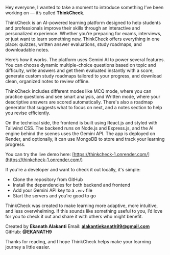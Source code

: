 Hey everyone,
I wanted to take a moment to introduce something I’ve been working on — it’s called **ThinkCheck**.

ThinkCheck is an AI-powered learning platform designed to help students and professionals improve their skills through an interactive and personalized experience. Whether you’re preparing for exams, interviews, or just want to learn something new, ThinkCheck offers everything in one place: quizzes, written answer evaluations, study roadmaps, and downloadable notes.

Here’s how it works. The platform uses Gemini AI to power several features. You can choose dynamic multiple-choice questions based on topic and difficulty, write answers and get them evaluated instantly with a score, generate custom study roadmaps tailored to your progress, and download clean, organized notes to review offline.

ThinkCheck includes different modes like MCQ mode, where you can practice questions and see smart analysis, and Written mode, where your descriptive answers are scored automatically. There's also a roadmap generator that suggests what to focus on next, and a notes section to help you revise efficiently.

On the technical side, the frontend is built using React.js and styled with Tailwind CSS. The backend runs on Node.js and Express.js, and the AI engine behind the scenes uses the Gemini API. The app is deployed on Render, and optionally, it can use MongoDB to store and track your learning progress.

You can try the live demo here: [https://thinkcheck-1.onrender.com/](https://thinkcheck-1.onrender.com/)

If you're a developer and want to check it out locally, it's simple:

* Clone the repository from GitHub
* Install the dependencies for both backend and frontend
* Add your Gemini API key to a `.env` file
* Start the servers and you're good to go

ThinkCheck was created to make learning more adaptive, more intuitive, and less overwhelming. If this sounds like something useful to you, I’d love for you to check it out and share it with others who might benefit.

Created by **Ekanath Alakanti**
Email: **[alakantiekanath99@gmail.com](mailto:alakantiekanath99@gmail.com)**
GitHub: **@EKANATH9**

Thanks for reading, and I hope ThinkCheck helps make your learning journey a little easier.

